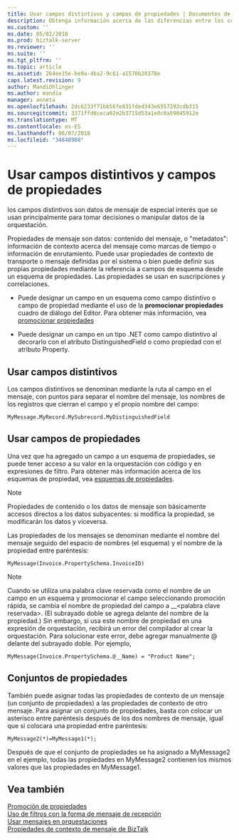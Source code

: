 ```yaml
---
title: Usar campos distintivos y campos de propiedades | Documentos de Microsoft
description: Obtenga información acerca de las diferencias entre los conjuntos de propiedades, campos distintivos y campos de propiedades. Los campos distintivos utilizan la ruta de acceso en el campo de mensaje, campos de propiedades utiliza el el nombre tiene y el espacio de nombres de esquema y los conjuntos de propiedades asignan las propiedades de contexto de un mensaje (un conjunto de propiedades) a las propiedades de contexto de otro mensaje de BizTalk Server
ms.custom: ''
ms.date: 05/02/2018
ms.prod: biztalk-server
ms.reviewer: ''
ms.suite: ''
ms.tgt_pltfrm: ''
ms.topic: article
ms.assetid: 264ee15e-be9a-4ba2-9c61-a1570b20378e
caps.latest.revision: 9
author: MandiOhlinger
ms.author: mandia
manager: anneta
ms.openlocfilehash: 2dc6233f71bb56fe831fded343e6557292cdb315
ms.sourcegitcommit: 3371ffd8ceca02e2b3715d53a1e0c0a59045912e
ms.translationtype: MT
ms.contentlocale: es-ES
ms.lasthandoff: 06/07/2018
ms.locfileid: "34848908"
---
```

# <a name="using-distinguished-fields-and-property-fields"></a>Usar campos distintivos y campos de propiedades
los campos distintivos son datos de mensaje de especial interés que se usan principalmente para tomar decisiones o manipular datos de la orquestación.  
  
 Propiedades de mensaje son datos: contenido del mensaje, o "metadatos": información de contexto acerca del mensaje como marcas de tiempo o información de enrutamiento. Puede usar propiedades de contexto de transporte o mensaje definidas por el sistema o bien puede definir sus propias propiedades mediante la referencia a campos de esquema desde un esquema de propiedades. Las propiedades se usan en suscripciones y correlaciones.  
  
-   Puede designar un campo en un esquema como campo distintivo o campo de propiedad mediante el uso de la **promocionar propiedades** cuadro de diálogo del Editor. Para obtener más información, vea [promocionar propiedades](../core/promoting-properties.md)  
  
-   Puede designar un campo en un tipo .NET como campo distintivo al decorarlo con el atributo DistinguishedField o como propiedad con el atributo Property.  
  
## <a name="using-distinguished-fields"></a>Usar campos distintivos  
 Los campos distintivos se denominan mediante la ruta al campo en el mensaje, con puntos para separar el nombre del mensaje, los nombres de los registros que cierran el campo y el propio nombre del campo:  
  
```  
MyMessage.MyRecord.MySubrecord.MyDistinguishedField  
```  
  
## <a name="using-property-fields"></a>Usar campos de propiedades  
 Una vez que ha agregado un campo a un esquema de propiedades, se puede tener acceso a su valor en la orquestación con código y en expresiones de filtro. Para obtener más información acerca de los esquemas de propiedad, vea [esquemas de propiedades](../core/property-schemas.md).  
  
> [!NOTE]
>  Propiedades de contenido o los datos de mensaje son básicamente accesos directos a los datos subyacentes: si modifica la propiedad, se modificarán los datos y viceversa.  
  
 Las propiedades de los mensajes se denominan mediante el nombre del mensaje seguido del espacio de nombres (el esquema) y el nombre de la propiedad entre paréntesis:  
  
```  
MyMessage(Invoice.PropertySchema.InvoiceID)  
```  
  
> [!NOTE]
>  Cuando se utiliza una palabra clave reservada como el nombre de un campo en un esquema y promocionar el campo seleccionando promoción rápida, se cambia el nombre de propiedad del campo a __\<palabra clave reservada\>. (El subrayado doble se agrega delante del nombre de la propiedad.) Sin embargo, si usa este nombre de propiedad en una expresión de orquestación, recibirá un error del compilador al crear la orquestación.  Para solucionar este error, debe agregar manualmente \@ delante del subrayado doble. Por ejemplo,  
>   
>  `MyMessage(Invoice.PropertySchema.@__Name) = "Product Name";`  
  
## <a name="property-sets"></a>Conjuntos de propiedades  
 También puede asignar todas las propiedades de contexto de un mensaje (un conjunto de propiedades) a las propiedades de contexto de otro mensaje. Para asignar un conjunto de propiedades, basta con colocar un asterisco entre paréntesis después de los dos nombres de mensaje, igual que si colocara una propiedad entre paréntesis:  
  
```  
MyMessage2(*)=MyMessage1(*);  
```  
  
 Después de que el conjunto de propiedades se ha asignado a MyMessage2 en el ejemplo, todas las propiedades en MyMessage2 contienen los mismos valores que las propiedades en MyMessage1.  
  
## <a name="see-also"></a>Vea también  
 [Promoción de propiedades](../core/promoting-properties.md)   
 [Uso de filtros con la forma de mensaje de recepción](../core/using-filters-with-the-receive-message-shape.md)   
 [Usar mensajes en orquestaciones](../core/using-messages-in-orchestrations.md)   
 [Propiedades de contexto de mensaje de BizTalk](../core/about-biztalk-message-context-properties.md)
